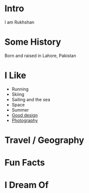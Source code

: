 # Intro

I am Rukhshan 

# Some History

Born and raised in Lahore, Pakistan

# I Like

- Running
- Skiing
- Sailing and the sea
- Space
- Summer
- [Good design](/)
- [Photography](https://instagram.com/dangelosaurus)

# Travel / Geography

# Fun Facts


# I Dream Of